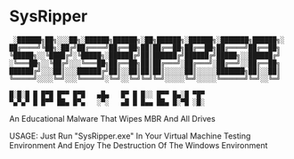 # SysRipper


	 ░██████╗██╗░░░██╗░██████╗██████╗░██╗██████╗░██████╗░███████╗██████╗░
 	██╔════╝╚██╗░██╔╝██╔════╝██╔══██╗██║██╔══██╗██╔══██╗██╔════╝██╔══██╗
 	╚█████╗░░╚████╔╝░╚█████╗░██████╔╝██║██████╔╝██████╔╝█████╗░░██████╔╝
 	░╚═══██╗░░╚██╔╝░░░╚═══██╗██╔══██╗██║██╔═══╝░██╔═══╝░██╔══╝░░██╔══██╗
 	██████╔╝░░░██║░░░██████╔╝██║░░██║██║██║░░░░░██║░░░░░███████╗██║░░██║
 	╚═════╝░░░░╚═╝░░░╚═════╝░╚═╝░░╚═╝╚═╝╚═╝░░░░░╚═╝░░░░░╚══════╝╚═╝░░╚═╝
 
    █░█░█ █ █▀█ █▀▀ █▀█   ▄█▄   █▀ █ █░░ █▀▀ █▄░█ ▀█▀
    ▀▄▀▄▀ █ █▀▀ ██▄ █▀▄   ░▀░   ▄█ █ █▄▄ ██▄ █░▀█ ░█░

An Educational Malware That Wipes MBR And All Drives

USAGE:
Just Run "SysRipper.exe" In Your Virtual Machine Testing Environment And Enjoy The Destruction Of The Windows Environment


